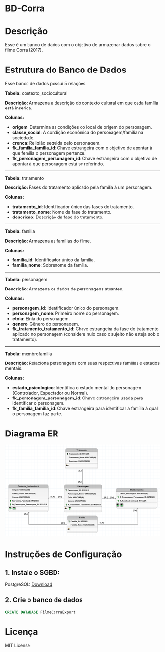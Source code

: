 # BD-Corra

# Descrição
Esse é um banco de dados com o objetivo de armazenar dados sobre o filme Corra (2017).

# Estrutura do Banco de Dados
Esse banco de dados possui 5 relações. 

**Tabela:** contexto_sociocultural

**Descrição:** Armazena a descrição do contexto cultural em que cada família está inserida.

**Colunas:**
- **origem**: Determina as condições do local de origem do personagem.
- **classe_social**: A condição econômica do personagem/família na sociedade. 
- **crenca**: Religião seguida pelo personagem. 
- **fk_familia_familia_id**: Chave estrangeira com o objetivo de apontar à que femilia o personagem pertence. 
- **fk_personagem_personagem_id**: Chave estrangeira com o objetivo de apontar à que personagem está se referindo.

___
**Tabela:** tratamento 

**Descrição:** Fases do tratamento aplicado pela família á um personagem. 

**Colunas:** 
- **tratamento_id**: Identificador único das fases do tratamento. 
- **tratamento_nome**: Nome da fase do tratamento.
- **descricao**: Descrição da fase do tratamento.

___
**Tabela:** familia

**Descrição:** Armazena as famílias do filme.

**Colunas:**
- **familia_id**: Identificador único da família. 
- **familia_nome**: Sobrenome da família.

___
**Tabela:** personagem

**Descrição:** Armazena os dados de personagens atuantes.
 
**Colunas:** 
- **personagem_id**: Identificador único do personagem.
- **personagem_nome**: Primeiro nome do personagem. 
- **etnia**: Etnía do personagem.
- **genero**: Gênero do personagem.
- **fk_tratamento_tratamento_id**: Chave estrangeira da fase do tratamento aplicado no personagem (considere nulo caso o sujeito não esteja sob o tratamento).

___
**Tabela:** membrofamilia 

**Descrição:** Relaciona personagens com suas respectivas famílias e estados mentais. 

**Colunas:** 
- **estado_psicologico**: Identifica o estado mental do personagem (Controlador, Espectador ou Normal).
- **fk_personagem_personagem_id**: Chave estrangeira usada para identificar o personagem. 
- **fk_familia_familia_id**: Chave estrangeira para identificar a família à qual o personagem faz parte.

# Diagrama ER
<img src=".\ER-Logico.png">

# Instruções de Configuração
## 1. Instale o SGBD:
PostgreSQL: [Download](https://www.enterprisedb.com/downloads/postgres-postgresql-downloads)
## 2. Crie o banco de dados
```SQL
CREATE DATABASE FilmeCorraExport
```

# Licença
MIT License
